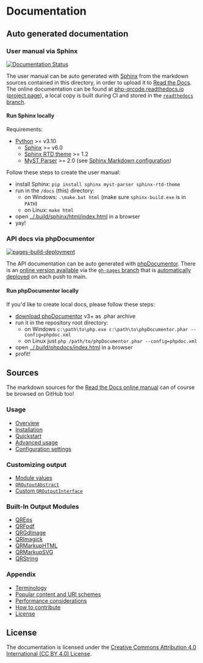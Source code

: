 # Documentation

## Auto generated documentation

### User manual via Sphinx

[![Documentation Status](https://readthedocs.org/projects/php-qrcode/badge/?version=v5.0.x)](https://php-qrcode.readthedocs.io/en/v5.0.x/)

The user manual can be auto generated with [Sphinx](https://www.sphinx-doc.org) from the markdown sources contained in this directory, in order to upload it to [Read the Docs](https://readthedocs.org).
The online documentation can be found at [php-qrcode.readthedocs.io](https://php-qrcode.readthedocs.io/en/v5.0.x/) ([project page](https://readthedocs.org/projects/php-qrcode/)), a local copy is built during CI and stored in the [`readthedocs` branch](https://github.com/chillerlan/php-qrcode/tree/readthedocs).


#### Run Sphinx locally

Requirements:

- [Python](https://www.python.org/downloads/) >= v3.10
  - [Sphinx](https://www.sphinx-doc.org/en/master/usage/installation.html) >= v6.0
  - [Sphinx RTD theme](https://pypi.org/project/sphinx-rtd-theme/) >= 1.2
  - [MyST Parser](https://myst-parser.readthedocs.io/en/latest/intro.html) >= 2.0 (see [Sphinx Markdown configuration](https://www.sphinx-doc.org/en/master/usage/markdown.html#markdown))

Follow these steps to create the user manual:

- install Sphinx: `pip install sphinx myst-parser sphinx-rtd-theme`
- run in the `/docs` (this) directory:
  - on Windows: `.\make.bat html` (make sure `sphinx-build.exe` is in `PATH`)
  - on Linux: `make html`
- open [../.build/sphinx/html/index.html](../.build/sphinx/html/index.html) in a browser
- yay!


### API docs via phpDocumentor

[![pages-build-deployment](https://github.com/chillerlan/php-qrcode/actions/workflows/pages/pages-build-deployment/badge.svg?branch=gh-pages)](https://github.com/chillerlan/php-qrcode/actions/workflows/pages/pages-build-deployment)

The API documentation can be auto generated with [phpDocumentor](https://www.phpdoc.org/).
There is an [online version available](https://chillerlan.github.io/php-qrcode/) via the [`gh-pages` branch](https://github.com/chillerlan/php-qrcode/tree/gh-pages)
that is [automatically deployed](https://github.com/chillerlan/php-qrcode/deployments) on each push to main.


#### Run phpDocumentor locally

If you'd like to create local docs, please follow these steps:

- [download phpDocumentor](https://github.com/phpDocumentor/phpDocumentor/releases) v3+ as .phar archive
- run it in the repository root directory:
  - on Windows `c:\path\to\php.exe c:\path\to\phpDocumentor.phar --config=phpdoc.xml`
  - on Linux just `php /path/to/phpDocumentor.phar --config=phpdoc.xml`
- open [../.build/phpdocs/index.html](../.build/phpdocs/index.html) in a browser
- profit!


## Sources

The markdown sources for the [Read the Docs online manual](https://php-qrcode.readthedocs.io) can of course be browsed on GitHub too!


### Usage

- [Overview](./Usage/Overview.md)
- [Installation](./Usage/Installation.md)
- [Quickstart](./Usage/Quickstart.md)
- [Advanced usage](./Usage/Advanced-usage.md)
- [Configuration settings](./Usage/Configuration-settings.md)


### Customizing output

- [Module values](./Customizing/Module-Values.md)
- [`QROutputAbstract`](./Customizing/QROutputAbstract.md)
- [Custom `QROutputInterface`](./Customizing/Custom-output-interface.md)


### Built-In Output Modules

- [QREps](./Built-In-Output/QREps.md)
- [QRFpdf](./Built-In-Output/QRFpdf.md)
- [QRGdImage](./Built-In-Output/QRGdImage.md)
- [QRImagick](./Built-In-Output/QRImagick.md)
- [QRMarkupHTML](./Built-In-Output/QRMarkupHTML.md)
- [QRMarkupSVG](./Built-In-Output/QRMarkupSVG.md)
- [QRString](./Built-In-Output/QRString.md)


### Appendix

- [Terminology](./Appendix/Terminology.md)
- [Popular content and URI schemes](./Appendix/URI-Content.md)
- [Performance considerations](./Appendix/Performance-considerations.md)
- [How to contribute](./Appendix/Contribute.md)
- [License](./Appendix/License.rst)


## License

The documentation is licensed under the [Creative Commons Attribution 4.0 International (CC BY 4.0) License](https://creativecommons.org/licenses/by/4.0/).

